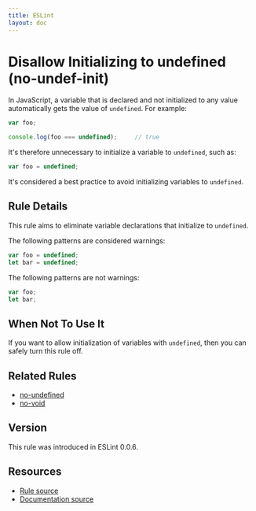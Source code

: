 ```yaml
---
title: ESLint
layout: doc
---
```

<!-- Note: No pull requests accepted for this file. See README.md in the root directory for details. -->
# Disallow Initializing to undefined (no-undef-init)

In JavaScript, a variable that is declared and not initialized to any value automatically gets the value of `undefined`. For example:

```js
var foo;

console.log(foo === undefined);     // true
```

It's therefore unnecessary to initialize a variable to `undefined`, such as:

```js
var foo = undefined;
```

It's considered a best practice to avoid initializing variables to `undefined`.

## Rule Details

This rule aims to eliminate variable declarations that initialize to `undefined`.

The following patterns are considered warnings:

```js
var foo = undefined;
let bar = undefined;
```

The following patterns are not warnings:

```js
var foo;
let bar;
```

## When Not To Use It

If you want to allow initialization of variables with `undefined`, then you can safely turn this rule off.

## Related Rules

* [no-undefined](no-undefined.md)
* [no-void](no-void.md)

## Version

This rule was introduced in ESLint 0.0.6.

## Resources

* [Rule source](https://github.com/eslint/eslint/tree/master/lib/rules/no-undef-init.js)
* [Documentation source](https://github.com/eslint/eslint/tree/master/docs/rules/no-undef-init.md)
